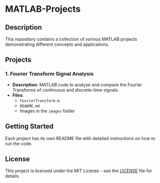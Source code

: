 # MATLAB-Projects

## Description

This repository contains a collection of various MATLAB projects demonstrating different concepts and applications.

## Projects

### 1. Fourier Transform Signal Analysis

- **Description**: MATLAB code to analyze and compare the Fourier Transforms of continuous and discrete-time signals.
- **Files**: 
  - `FourierTransform.m`
  - `README.md`
  - Images in the `images` folder

## Getting Started

Each project has its own README file with detailed instructions on how to run the code.

## License

This project is licensed under the MIT License - see the [LICENSE](LICENSE) file for details.
